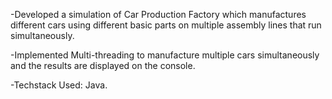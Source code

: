 -Developed a simulation of Car Production Factory which manufactures different cars using different basic parts on multiple assembly lines that run simultaneously.

-Implemented Multi-threading to manufacture multiple cars simultaneously and the results are displayed on the console.

-Techstack Used: Java.
